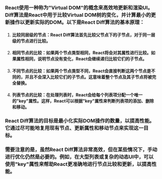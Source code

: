 ### React使用一种称为"Virtual DOM"的概念来高效地更新和渲染UI。Diff算法是React中用于比较Virtual DOM树的变化，并计算最小的更新操作以更新实际的DOM。以下是React Diff算法的基本原理：

1. #### **比较同层级的节点**：React Diff算法首先比较父节点下的子节点，对于同一层级的节点进行比较。

2. #### **相同节点的比较**：如果两个节点类型相同，React将会对其属性进行比较。如果属性相同，说明节点没有变化，React会继续递归比较它们的子节点。

3. #### **不同节点的比较**：如果两个节点类型不同，React会直接判断这两个节点是不同的，并且不会深入比较它们的子节点。这意味着整个节点及其子节点将被完全替换。

4. #### **列表节点的比较**：在处理列表时，React会给每个列表项分配一个唯一的"key"属性。这样，React可以根据"key"属性来判断列表项的添加、删除和移动。

### React Diff算法的目标是最小化实际DOM操作的数量，以提高性能。它通过尽可能地复用现有节点、更新属性和移动节点来实现这一目标。

### 需要注意的是，虽然React Diff算法非常高效，但在某些情况下，手动进行优化仍然是必要的。例如，在大型列表或复杂的动态UI中，可以使用"key"属性来帮助React更准确地进行节点比较和更新，以提高性能。





### 